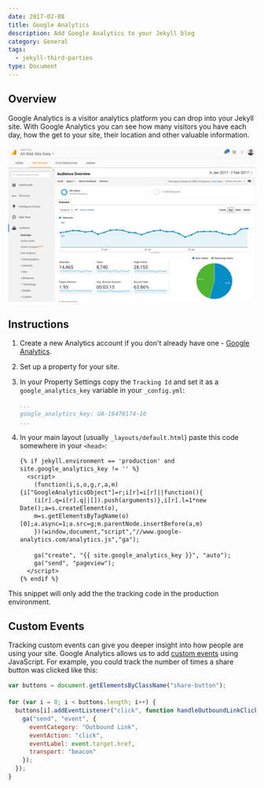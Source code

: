```yaml
---
date: 2017-02-08
title: Google Analytics
description: Add Google Analytics to your Jekyll blog
category: General
tags:
  - jekyll-third-parties
type: Document
---
```


## Overview

Google Analytics is a visitor analytics platform you can drop into your Jekyll site. With Google Analytics you can see how many visitors you have each day, how the get to your site, their location and other valuable information.

![Google Analytics](/images/tutorials/google-analytics/example.png)


## Instructions

1.  Create a new Analytics account if you don't already have one - [Google Analytics](https://analytics.google.com).
2.  Set up a property for your site.
3.  In your Property Settings copy the `Tracking Id` and set it as a `google_analytics_key` variable in your `_config.yml`:
    ~~~yaml
    ...
    google_analytics_key: UA-16478174-16
    ...
    ~~~    
4.  In your main layout (usually `_layouts/default.html`) paste this code somewhere in your `<head>`:

    ~~~liquid
    {% if jekyll.environment == 'production' and site.google_analytics_key != '' %}
      <script>
        (function(i,s,o,g,r,a,m){i["GoogleAnalyticsObject"]=r;i[r]=i[r]||function(){
        (i[r].q=i[r].q||[]).push(arguments)},i[r].l=1*new Date();a=s.createElement(o),
        m=s.getElementsByTagName(o)[0];a.async=1;a.src=g;m.parentNode.insertBefore(a,m)
        })(window,document,"script","//www.google-analytics.com/analytics.js","ga");

        ga("create", "{{ site.google_analytics_key }}", "auto");
        ga("send", "pageview");
      </script>
    {% endif %}
    ~~~

This snippet will only add the the tracking code in the production environment.

## Custom Events

Tracking custom events can give you deeper insight into how people are using your site. Google Analytics allows us to add [custom events](https://developers.google.com/analytics/devguides/collection/analyticsjs/events) using JavaScript. For example, you could track the number of times a share button was clicked like this:

~~~javascript
var buttons = document.getElementsByClassName("share-button");

for (var i = 0; i < buttons.length; i++) {
  buttons[i].addEventListener("click", function handleOutboundLinkClicks(event) {
    ga("send", "event", {
      eventCategory: "Outbound Link",
      eventAction: "click",
      eventLabel: event.target.href,
      transport: "beacon"
    });
  });
}
~~~